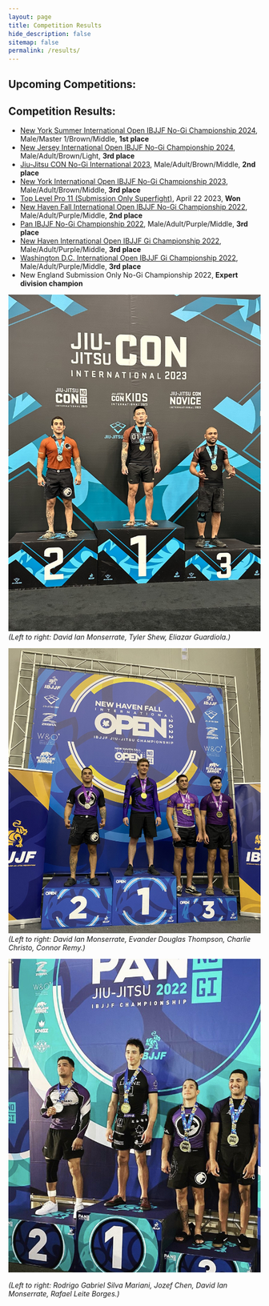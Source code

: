```yaml
---
layout: page
title: Competition Results
hide_description: false
sitemap: false
permalink: /results/
---
```


## Upcoming Competitions:

<!-- * [World IBJJF No-Gi Championship 2022](https://ibjjf.com/events/world-ibjjf-jiu-jitsu-no-gi-championship-2022) -->
<!-- * [Pan IBJJF Championship 2023](https://ibjjf.com/events/pan-ibjjf-jiu-jitsu-championship-2023) -->
<!-- * Top Level Pro 12 (Submission Only Superfight), July 22 2023 -->
<!-- * Top Level Pro 17 (Submission Only Superfight), August 24, 2024 -->

## Competition Results:
* [New York Summer International Open IBJJF No-Gi Championship 2024](https://www.ibjjfdb.com/ChampionshipResults/2561/PublicResults), Male/Master 1/Brown/Middle, **1st place**
* [New Jersey International Open IBJJF No-Gi Championship 2024](https://www.ibjjfdb.com/ChampionshipResults/2468/PublicResults), Male/Adult/Brown/Light, **3rd place**
* [Jiu-Jitsu CON No-Gi International 2023](https://www.ibjjfdb.com/ChampionshipResults/2105/PublicResults?lang=en-US), Male/Adult/Brown/Middle, **2nd place**
* [New York International Open IBJJF No-Gi Championship 2023](https://www.ibjjfdb.com/ChampionshipResults/2243/PublicResults), Male/Adult/Brown/Middle, **3rd place**
* [Top Level Pro 11 (Submission Only Superfight)](https://www.tapology.com/fightcenter/events/99805-top-level-pro-grappling-11), April 22 2023, **Won**
* [New Haven Fall International Open IBJJF No-Gi Championship 2022](https://www.ibjjfdb.com/ChampionshipResults/2035/PublicResults?lang=en-US), Male/Adult/Purple/Middle, **2nd place**
* [Pan IBJJF No-Gi Championship 2022](https://www.ibjjfdb.com/ChampionshipResults/1926/PublicResults?lang=en-US), Male/Adult/Purple/Middle, **3rd place**
* [New Haven International Open IBJJF Gi Championship 2022](https://www.ibjjfdb.com/ChampionshipResults/1967/PublicResults), Male/Adult/Purple/Middle, **3rd place**
* [Washington D.C. International Open IBJJF Gi Championship 2022](https://www.ibjjfdb.com/ChampionshipResults/1936/PublicResults), Male/Adult/Purple/Middle, **3rd place**
* New England Submission Only No-Gi Championship 2022, **Expert division champion**

![JJCon](/assets/img/DavidJJCon.jpg)
*(Left to right: David Ian Monserrate, Tyler Shew, Eliazar Guardiola.)*

![NewHaven](/assets/img/DavidNewHaven.jpg)
*(Left to right: David Ian Monserrate, Evander Douglas Thompson, Charlie Christo, Connor Remy.)*

![Pans](/assets/img/Pans.jpg)
<!-- {:.image-caption} -->
*(Left to right: Rodrigo Gabriel Silva Mariani, Jozef Chen, David Ian Monserrate, Rafael Leite Borges.)*
